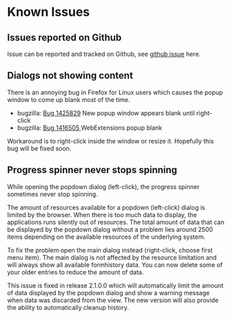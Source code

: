 # Known Issues

## Issues reported on Github
Issue can be reported and tracked on Github, see [github issue](https://github.com/stephanmahieu/formhistorycontrol-2/issues) here.

## Dialogs not showing content
There is an annoying bug in Firefox for Linux users which causes the popup window to come up
blank most of the time.

- bugzilla: [Bug 1425829](https://bugzilla.mozilla.org/show_bug.cgi?id=1425829) New popup window appears blank until right-click
- bugzilla: [Bug 1416505 ](https://bugzilla.mozilla.org/show_bug.cgi?id=1416505) WebExtensions popup blank

Workaround is to right-click inside the window or resize it. Hopefully this bug will be fixed soon.

## Progress spinner never stops spinning

While opening the popdown dialog (left-click), the progress spinner sometimes never stop spinning.

The amount of resources available for a popdown (left-click) dialog is limited by the browser.
When there is too much data to display, the applications runs silently out of resources.
The total amount of data that can be displayed by the popdown dialog without a problem lies around 2500 items 
depending on the available resources of the underlying system.

To fix the problem open the main dialog instead (right-click, choose first menu item). The main dialog is not affected by the 
resource limitation and will always show all available formhistory data.
You can now delete some of your older entries to reduce the amount of data.

This issue is fixed in release 2.1.0.0 which will automatically limit the amount of data displayed by the popdown dialog
and show a warning message when data was discarded from the view. The new version will also provide the ability to
automatically cleanup history.
